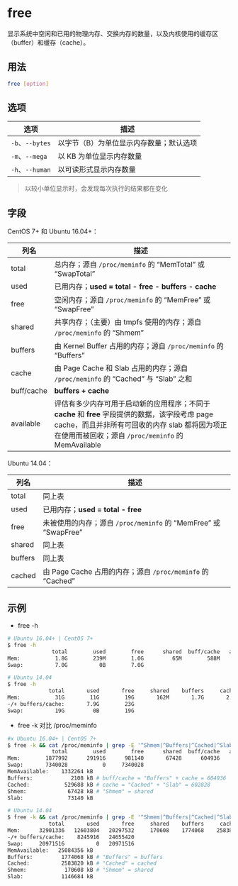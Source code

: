 # free

显示系统中空闲和已用的物理内存、交换内存的数量，以及内核使用的缓存区（buffer）和缓存（cache）。

## 用法

```sh
free [option]
```

## 选项

| 选项            | 描述                                    |
| --------------- | --------------------------------------- |
| `-b`、`--bytes` | 以字节（B）为单位显示内存数量；默认选项 |
| `-m`、`--mega`  | 以 KB 为单位显示内存数量                |
| `-h`、`--human` | 以可读形式显示内存数量                  |

> 以较小单位显示时，会发现每次执行的结果都在变化

## 字段

CentOS 7+ 和 Ubuntu 16.04+：

| 列名       | 描述                                                                                                                                                                                                     |
| ---------- | -------------------------------------------------------------------------------------------------------------------------------------------------------------------------------------------------------- |
| total      | 总内存；源自 `/proc/meminfo` 的 “MemTotal” 或 “SwapTotal”                                                                                                                                                |
| used       | 已用内存；**used = total - free - buffers - cache**                                                                                                                                                      |
| free       | 空闲内存；源自 `/proc/meminfo` 的 “MemFree” 或 “SwapFree”                                                                                                                                                |
| shared     | 共享内存；（主要）由 tmpfs 使用的内存；源自 `/proc/meminfo` 的 “Shmem”                                                                                                                                   |
| buffers    | 由 Kernel Buffer 占用的内存；源自 `/proc/meminfo` 的 “Buffers”                                                                                                                                           |
| cache      | 由 Page Cache 和 Slab 占用的内存；源自 `/proc/meminfo` 的 “Cached” 与 “Slab” 之和                                                                                                                        |
| buff/cache | **buffers + cache**                                                                                                                                                                                      |
| available  | 评估有多少内存可用于启动新的应用程序；不同于 **cache** 和 **free** 字段提供的数据，该字段考虑 page cache，而且并非所有可回收的内存 slab 都将因为项正在使用而被回收；源自 `/proc/meminfo` 的 MemAvailable |

Ubuntu 14.04：

| 列名    | 描述                                                            |
| ------- | --------------------------------------------------------------- |
| total   | 同上表                                                          |
| used    | 已用内存；**used = total - free**                               |
| free    | 未被使用的内存；源自 `/proc/meminfo` 的 “MemFree” 或 “SwapFree” |
| shared  | 同上表                                                          |
| buffers | 同上表                                                          |
| cached  | 由 Page Cache 占用的内存；源自 `/proc/meminfo` 的 “Cached”      |

## 示例

* free -h

```sh
# Ubuntu 16.04+ | CentOS 7+
$ free -h
              total        used        free      shared  buff/cache   available
Mem:           1.8G        239M        1.0G         65M        588M        1.3G
Swap:          7.0G          0B        7.0G
```

```sh
# Ubuntu 14.04
$ free -h
             total       used       free     shared    buffers     cached
Mem:           31G        11G        19G       162M       1.7G       2.5G
-/+ buffers/cache:       7.9G        23G
Swap:          19G         0B        19G
```

* free -k 对比 /proc/meminfo

```sh
#x Ubuntu 16.04+ | CentOS 7+
$ free -k && cat /proc/meminfo | grep -E '^Shmem|^Buffers|^Cached|^Slab|^MemAvailable'
              total        used        free      shared  buff/cache   available
Mem:        1877992      291916      981140       67428      604936     1332172
Swap:       7340028           0     7340028
MemAvailable:    1332264 kB
Buffers:            2108 kB # buff/cache = "Buffers" + cache = 604936
Cached:           529688 kB # cache = "Cached" + "Slab" = 602828
Shmem:             67428 kB # "Shmem" = shared
Slab:              73140 kB
```

```sh
# Ubuntu 14.04
$ free -k && cat /proc/meminfo | grep -E '^Shmem|^Buffers|^Cached|^Slab|^MemAvailable'
             total       used       free     shared    buffers     cached
Mem:      32901336   12603804   20297532     170608    1774068    2583820
-/+ buffers/cache:    8245916   24655420
Swap:     20971516          0   20971516
MemAvailable:   25084356 kB
Buffers:         1774068 kB # "Buffers" = buffers
Cached:          2583820 kB # "Cached" = cached
Shmem:            170608 kB # "Shmem" = shared
Slab:            1146684 kB
```